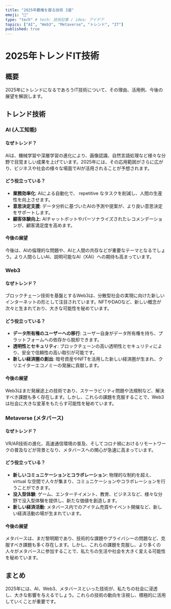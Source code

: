 ```yaml
---
title: "2025年覇権を握る技術 3選"
emoji: "🚀"
type: "tech" # tech: 技術記事 / idea: アイデア
topics: ["AI", "Web3", "Metaverse", "トレンド", "IT"]
published: true
---
```


# 2025年トレンドIT技術

## 概要

2025年にトレンドになるであろうIT技術について、その理由、活用例、今後の展望を解説します。

## トレンド技術

### AI (人工知能)

#### なぜトレンド？

AIは、機械学習や深層学習の進化により、画像認識、自然言語処理など様々な分野で目覚ましい成果を上げています。2025年には、その応用範囲がさらに広がり、ビジネスや社会の様々な場面でAIが活用されることが予想されます。

#### どう役立っている？

- **業務効率化**:  AIによる自動化で、 repetitive なタスクを削減し、人間の生産性を向上させます。
- **意思決定支援**: データ分析に基づいたAIの予測や提案が、より良い意思決定をサポートします。
- **顧客体験向上**:  AIチャットボットやパーソナライズされたレコメンデーションが、顧客満足度を高めます。

#### 今後の展望

今後は、AIの倫理的な問題や、AIと人間の共存などが重要なテーマとなるでしょう。より人間らしいAI、説明可能なAI（XAI）への期待も高まっています。

### Web3

#### なぜトレンド？

ブロックチェーン技術を基盤とするWeb3は、分散型社会の実現に向けた新しいインターネットの形として注目されています。NFTやDAOなど、新しい概念が次々と生まれており、大きな可能性を秘めています。

#### どう役立っている？

- **データ所有権のユーザーへの移行**:  ユーザー自身がデータ所有権を持ち、プラットフォームへの依存から脱却できます。
- **透明性とセキュリティ**: ブロックチェーンの高い透明性とセキュリティにより、安全で信頼性の高い取引が可能です。
- **新しい経済圏の創出**:  暗号資産やNFTを活用した新しい経済圏が生まれ、クリエイターエコノミーの発展に貢献します。

#### 今後の展望

Web3はまだ発展途上の技術であり、スケーラビリティ問題や法規制など、解決すべき課題も多く存在します。しかし、これらの課題を克服することで、Web3は社会に大きな変革をもたらす可能性を秘めています。

### Metaverse (メタバース)

#### なぜトレンド？

VR/AR技術の進化、高速通信環境の普及、そしてコロナ禍におけるリモートワークの普及などが背景となり、メタバースへの関心が急速に高まっています。

#### どう役立っている？

- **新しいコミュニケーションとコラボレーション**:  物理的な制約を超え、 virtual な空間で人々が集まり、コミュニケーションやコラボレーションを行うことができます。
- **没入型体験**:  ゲーム、エンターテイメント、教育、ビジネスなど、様々な分野で没入型体験を提供し、新たな価値を創造します。
- **新しい経済活動**:  メタバース内でのアイテム売買やイベント開催など、新しい経済活動の場が生まれています。

#### 今後の展望

メタバースは、まだ黎明期であり、技術的な課題やプライバシーの問題など、克服すべき課題も多く存在します。しかし、これらの課題を克服し、より多くの人々がメタバースに参加することで、私たちの生活や社会を大きく変える可能性を秘めています。

## まとめ

2025年には、AI、Web3、メタバースといった技術が、私たちの社会に浸透し、大きな影響を与えるでしょう。これらの技術の動向を注視し、積極的に活用していくことが重要です。